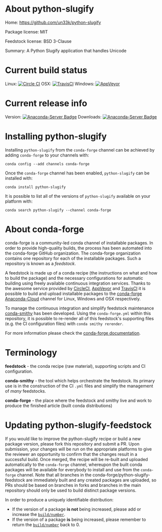 About python-slugify
====================

Home: https://github.com/un33k/python-slugify

Package license: MIT

Feedstock license: BSD 3-Clause

Summary: A Python Slugify application that handles Unicode



Current build status
====================

Linux: [![Circle CI](https://circleci.com/gh/conda-forge/python-slugify-feedstock.svg?style=shield)](https://circleci.com/gh/conda-forge/python-slugify-feedstock)
OSX: [![TravisCI](https://travis-ci.org/conda-forge/python-slugify-feedstock.svg?branch=master)](https://travis-ci.org/conda-forge/python-slugify-feedstock)
Windows: [![AppVeyor](https://ci.appveyor.com/api/projects/status/github/conda-forge/python-slugify-feedstock?svg=True)](https://ci.appveyor.com/project/conda-forge/python-slugify-feedstock/branch/master)

Current release info
====================
Version: [![Anaconda-Server Badge](https://anaconda.org/conda-forge/python-slugify/badges/version.svg)](https://anaconda.org/conda-forge/python-slugify)
Downloads: [![Anaconda-Server Badge](https://anaconda.org/conda-forge/python-slugify/badges/downloads.svg)](https://anaconda.org/conda-forge/python-slugify)

Installing python-slugify
=========================

Installing `python-slugify` from the `conda-forge` channel can be achieved by adding `conda-forge` to your channels with:

```
conda config --add channels conda-forge
```

Once the `conda-forge` channel has been enabled, `python-slugify` can be installed with:

```
conda install python-slugify
```

It is possible to list all of the versions of `python-slugify` available on your platform with:

```
conda search python-slugify --channel conda-forge
```


About conda-forge
=================

conda-forge is a community-led conda channel of installable packages.
In order to provide high-quality builds, the process has been automated into the
conda-forge GitHub organization. The conda-forge organization contains one repository
for each of the installable packages. Such a repository is known as a *feedstock*.

A feedstock is made up of a conda recipe (the instructions on what and how to build
the package) and the necessary configurations for automatic building using freely
available continuous integration services. Thanks to the awesome service provided by
[CircleCI](https://circleci.com/), [AppVeyor](http://www.appveyor.com/)
and [TravisCI](https://travis-ci.org/) it is possible to build and upload installable
packages to the [conda-forge](https://anaconda.org/conda-forge)
[Anaconda-Cloud](http://docs.anaconda.org/) channel for Linux, Windows and OSX respectively.

To manage the continuous integration and simplify feedstock maintenance
[conda-smithy](http://github.com/conda-forge/conda-smithy) has been developed.
Using the ``conda-forge.yml`` within this repository, it is possible to re-render all of
this feedstock's supporting files (e.g. the CI configuration files) with ``conda smithy rerender``.

For more information please check the [conda-forge documentation](https://conda-forge.org/docs/).

Terminology
===========

**feedstock** - the conda recipe (raw material), supporting scripts and CI configuration.

**conda-smithy** - the tool which helps orchestrate the feedstock.
                   Its primary use is in the construction of the CI ``.yml`` files
                   and simplify the management of *many* feedstocks.

**conda-forge** - the place where the feedstock and smithy live and work to
                  produce the finished article (built conda distributions)


Updating python-slugify-feedstock
=================================

If you would like to improve the python-slugify recipe or build a new
package version, please fork this repository and submit a PR. Upon submission,
your changes will be run on the appropriate platforms to give the reviewer an
opportunity to confirm that the changes result in a successful build. Once
merged, the recipe will be re-built and uploaded automatically to the
`conda-forge` channel, whereupon the built conda packages will be available for
everybody to install and use from the `conda-forge` channel.
Note that all branches in the conda-forge/python-slugify-feedstock are
immediately built and any created packages are uploaded, so PRs should be based
on branches in forks and branches in the main repository should only be used to
build distinct package versions.

In order to produce a uniquely identifiable distribution:
 * If the version of a package **is not** being increased, please add or increase
   the [``build/number``](http://conda.pydata.org/docs/building/meta-yaml.html#build-number-and-string).
 * If the version of a package **is** being increased, please remember to return
   the [``build/number``](http://conda.pydata.org/docs/building/meta-yaml.html#build-number-and-string)
   back to 0.
